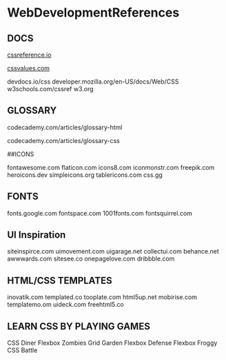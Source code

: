 # WebDevelopmentReferences

## DOCS

[cssreference.io](https://cssreference.io/)

[cssvalues.com](https://cssvalues.com/)

devdocs.io/css
developer.mozilla.org/en-US/docs/Web/CSS
w3schools.com/cssref
w3.org

## GLOSSARY

codecademy.com/articles/glossary-html

codecademy.com/articles/glossary-css

##ICONS

fontawesome.com
flaticon.com
icons8.com
iconmonstr.com
freepik.com
heroicons.dev
simpleicons.org
tablericons.com
css.gg

## FONTS

fonts.google.com
fontspace.com
1001fonts.com
fontsquirrel.com

## UI Inspiration

siteinspirce.com
uimovement.com
uigarage.net
collectui.com
behance.net
awwwards.com
sitesee.co
onepagelove.com
dribbble.com

## HTML/CSS TEMPLATES

inovatik.com
templated.co
tooplate.com
html5up.net
mobirise.com
templatemo.om
uideck.com
freehtml5.co

## LEARN CSS BY PLAYING GAMES

CSS Diner
Flexbox Zombies
Grid Garden
Flexbox Defense
Flexbox Froggy
CSS Battle
